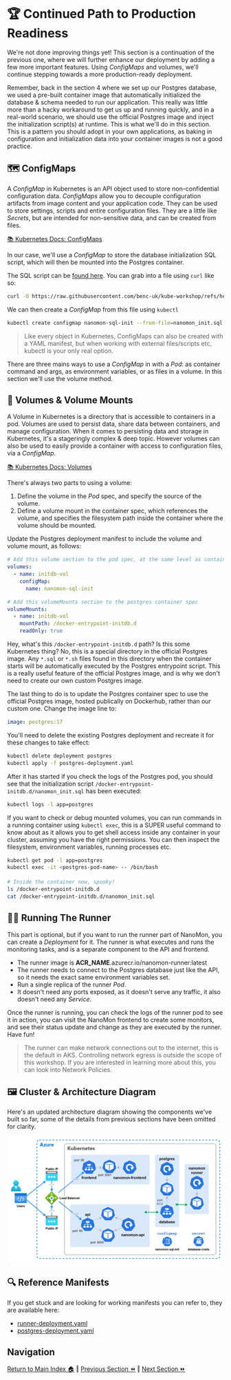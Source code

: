 # 🏆 Continued Path to Production Readiness

We're not done improving things yet! This section is a continuation of the previous one, where we will further enhance
our deployment by adding a few more important features. Using _ConfigMaps_ and volumes, we'll continue stepping towards
a more production-ready deployment.

Remember, back in the section 4 where we set up our Postgres database, we used a pre-built container image that
automatically initialized the database & schema needed to run our application. This really was little more than a hacky
workaround to get us up and running quickly, and in a real-world scenario, we should use the official Postgres image and
inject the initialization script(s) at runtime. This is what we'll do in this section. This is a pattern you should
adopt in your own applications, as baking in configuration and initialization data into your container images is not a
good practice.

## 🗺️ ConfigMaps

A _ConfigMap_ in Kubernetes is an API object used to store non-confidential configuration data. _ConfigMaps_ allow you
to decouple configuration artifacts from image content and your application code. They can be used to store settings,
scripts and entire configuration files. They are a little like _Secrets_, but are intended for non-sensitive data, and
can be created from files.

[📚 Kubernetes Docs: ConfigMaps](https://kubernetes.io/docs/concepts/configuration/configmap/)

In our case, we'll use a _ConfigMap_ to store the database initialization SQL script, which will then be mounted into
the Postgres container.

The SQL script can be
[found here](https://raw.githubusercontent.com/benc-uk/kube-workshop/refs/heads/main/08-more-improvements/nanomon_init.sql).
You can grab into a file using `curl` like so:

```bash
curl -O https://raw.githubusercontent.com/benc-uk/kube-workshop/refs/heads/main/08-more-improvements/nanomon_init.sql
```

We can then create a _ConfigMap_ from this file using `kubectl`

```bash
kubectl create configmap nanomon-sql-init --from-file=nanomon_init.sql
```

> Like every object in Kubernetes, ConfigMaps can also be created with a YAML manifest, but when working with external
> files/scripts etc, kubectl is your only real option.

There are three mains ways to use a _ConfigMap_ in with a _Pod_: as container command and args, as environment
variables, or as files in a volume. In this section we'll use the volume method.

## 💾 Volumes & Volume Mounts

A Volume in Kubernetes is a directory that is accessible to containers in a pod. Volumes are used to persist data, share
data between containers, and manage configuration. When it comes to persisting data and storage in Kubernetes, it's a
stageringly complex & deep topic. However volumes can also be used to easily provide a container with access to
configuration files, via a _ConfigMap_.

[📚 Kubernetes Docs: Volumes](https://kubernetes.io/docs/concepts/storage/volumes/)

There's always two parts to using a volume:

1. Define the volume in the _Pod_ spec, and specify the source of the volume.
2. Define a volume mount in the container spec, which references the volume, and specifies the filesystem path inside
   the container where the volume should be mounted.

Update the Postgres deployment manifest to include the volume and volume mount, as follows:

```yaml
# Add this volume section to the pod spec, at the same level as containers
volumes:
  - name: initdb-vol
    configMap:
      name: nanomon-sql-init
```

```yaml
# Add this volumeMounts section to the postgres container spec
volumeMounts:
  - name: initdb-vol
    mountPath: /docker-entrypoint-initdb.d
    readOnly: true
```

Hey, what's this `/docker-entrypoint-initdb.d` path? Is this some Kubernetes thing? No, this is a special directory in
the official Postgres image. Any `*.sql` or `*.sh` files found in this directory when the container starts will be
automatically executed by the Postgres entrypoint script. This is a really useful feature of the official Postgres
image, and is why we don't need to create our own custom Postgres image.

The last thing to do is to update the Postgres container spec to use the official Postgres image, hosted publically on
Dockerhub, rather than our custom one. Change the image line to:

```yaml
image: postgres:17
```

You'll need to delete the existing Postgres deployment and recreate it for these changes to take effect:

```bash
kubectl delete deployment postgres
kubectl apply -f postgres-deployment.yaml
```

After it has started if you check the logs of the Postgres pod, you should see that the initialization script
`/docker-entrypoint-initdb.d/nanomon_init.sql` has been executed:

```bash
kubectl logs -l app=postgres
```

If you want to check or debug mounted volumes, you can run commands in a running container using `kubectl exec`, this is
a SUPER useful command to know about as it allows you to get shell access inside any container in your cluster, assuming
you have the right permissions. You can then inspect the filesystem, environment variables, running processes etc.

```bash
kubectl get pod -l app=postgres
kubectl exec -it <postgres-pod-name> -- /bin/bash

# Inside the container now, spooky!
ls /docker-entrypoint-initdb.d
cat /docker-entrypoint-initdb.d/nanomon_init.sql
```

## 🏃‍♂️ Running The Runner

This part is optional, but if you want to run the runner part of NanoMon, you can create a _Deployment_ for it. The
runner is what executes and runs the monitoring tasks, and is a separate component to the API and frontend.

- The runner image is **ACR_NAME**.azurecr.io/nanomon-runner:latest
- The runner needs to connect to the Postgres database just like the API, so it needs the exact same environment
  variables set.
- Run a single replica of the runner _Pod_.
- It doesn't need any ports exposed, as it doesn't serve any traffic, it also doesn't need any _Service_.

Once the runner is running, you can check the logs of the runner pod to see it in action, you can visit the NanoMon
frontend to create some monitors, and see their status update and change as they are executed by the runner. Have fun!

> The runner can make network connections out to the internet, this is the default in AKS. Controlling network egress is
> outside the scope of this workshop. If you are interested in learning more about this, you can look into Network
> Policies.

## 🖼️ Cluster & Architecture Diagram

Here's an updated architecture diagram showing the components we've built so far, some of the details from previous
sections have been omitted for clarity.

![architecture diagram](./diagram.drawio.png)

## 🔍 Reference Manifests

If you get stuck and are looking for working manifests you can refer to, they are available here:

- [runner-deployment.yaml](runner-deployment.yaml)
- [postgres-deployment.yaml](postgres-deployment.yaml)

## Navigation

[Return to Main Index 🏠](../) ‖ [Previous Section ⏪](../07-improvements/) ‖ [Next Section ⏩](../09-helm-ingress/)
